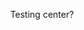 <style>
  .centered
  {
  text-align: center;
  }
</style>

<p class="centered">Testing center?</p>
